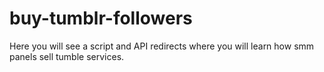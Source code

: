 # buy-tumblr-followers
Here you will see a script and API redirects where you will learn how smm panels sell tumble services.
